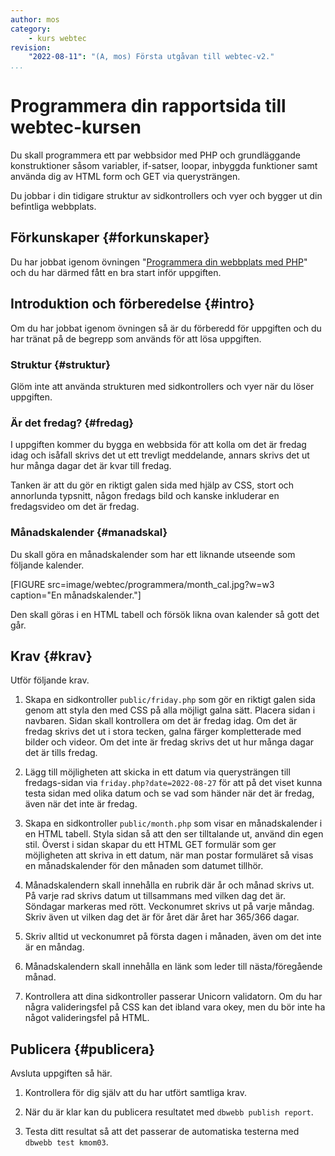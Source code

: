 ```yaml
---
author: mos
category:
    - kurs webtec
revision:
    "2022-08-11": "(A, mos) Första utgåvan till webtec-v2."
...
```

Programmera din rapportsida till webtec-kursen
===================================

Du skall programmera ett par webbsidor med PHP och grundläggande konstruktioner såsom variabler, if-satser, loopar, inbyggda funktioner samt använda dig av HTML form och GET via querysträngen.

Du jobbar i din tidigare struktur av sidkontrollers och vyer och bygger ut din befintliga webbplats.

<!--more-->



Förkunskaper {#forkunskaper}
-----------------------

Du har jobbat igenom övningen "[Programmera din webbplats med PHP](kunskap/programmera-din-webbplats-med-php)" och du har därmed fått en bra start inför uppgiften.



<!--
Genomgång {#genom}
------------------------

Här är en video som "pratar" dig igenom uppgiftens upplägg och visar hur du kommer igång.

[YOUTUBE src="gKzwQTG9eCI" width=700 caption="Kurs mvc kmom03 tisdagsgenomgång, del 3/3 uppgiften (Zoom med Mikael)."]
-->



Introduktion och förberedelse {#intro}
-----------------------

Om du har jobbat igenom övningen så är du förberedd för uppgiften och du har tränat på de begrepp som används för att lösa uppgiften.



### Struktur {#struktur}

Glöm inte att använda strukturen med sidkontrollers och vyer när du löser uppgiften.



### Är det fredag? {#fredag}

I uppgiften kommer du bygga en webbsida för att kolla om det är fredag idag och isåfall skrivs det ut ett trevligt meddelande, annars skrivs det ut hur många dagar det är kvar till fredag. 

Tanken är att du gör en riktigt galen sida med hjälp av CSS, stort och annorlunda typsnitt, någon fredags bild och kanske inkluderar en fredagsvideo om det är fredag.



### Månadskalender {#manadskal}

Du skall göra en månadskalender som har ett liknande utseende som följande kalender.

[FIGURE src=image/webtec/programmera/month_cal.jpg?w=w3 caption="En månadskalender."]

Den skall göras i en HTML tabell och försök likna ovan kalender så gott det går. 



Krav {#krav}
-----------------------

Utför följande krav.

1. Skapa en sidkontroller `public/friday.php` som gör en riktigt galen sida genom att styla den med CSS på alla möjligt galna sätt. Placera sidan i navbaren. Sidan skall kontrollera om det är fredag idag. Om det är fredag skrivs det ut i stora tecken, galna färger kompletterade med bilder och videor. Om det inte är fredag skrivs det ut hur många dagar det är tills fredag.

1. Lägg till möjligheten att skicka in ett datum via querysträngen till fredags-sidan via `friday.php?date=2022-08-27` för att på det viset kunna testa sidan med olika datum och se vad som händer när det är fredag, även när det inte är fredag.

1. Skapa en sidkontroller `public/month.php` som visar en månadskalender i en HTML tabell. Styla sidan så att den ser tilltalande ut, använd din egen stil. Överst i sidan skapar du ett HTML GET formulär som ger möjligheten att skriva in ett datum, när man postar formuläret så visas en månadskalender för den månaden som datumet tillhör.

1. Månadskalendern skall innehålla en rubrik där år och månad skrivs ut. På varje rad skrivs datum ut tillsammans med vilken dag det är. Söndagar markeras med rött. Veckonumret skrivs ut på varje måndag. Skriv även ut vilken dag det är för året där året har 365/366 dagar.

1. Skriv alltid ut veckonumret på första dagen i månaden, även om det inte är en måndag.

1. Månadskalendern skall innehålla en länk som leder till nästa/föregående månad.

1. Kontrollera att dina sidkontroller passerar Unicorn validatorn. Om du har några valideringsfel på CSS kan det ibland vara okey, men du bör inte ha något valideringsfel på HTML.


<!--
Extrauppgift {#extra}
-----------------------

Gör följande extrauppgifter om du har tid, lust och energi.

1. Skriv allt
-->



Publicera {#publicera}
-----------------------

Avsluta uppgiften så här.

1. Kontrollera för dig själv att du har utfört samtliga krav.

1. När du är klar kan du publicera resultatet med `dbwebb publish report`.

1. Testa ditt resultat så att det passerar de automatiska testerna med `dbwebb test kmom03`.
